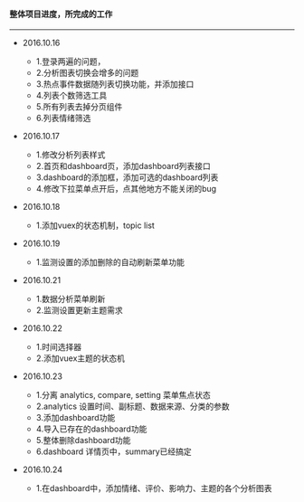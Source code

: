 #### 整体项目进度，所完成的工作
------

- 2016.10.16
    - 1.登录两遍的问题，
    - 2.分析图表切换会增多的问题
    - 3.热点事件数据随列表切换功能，并添加接口
    - 4.列表个数筛选工具
    - 5.所有列表去掉分页组件
    - 6.列表情绪筛选
    
- 2016.10.17
    - 1.修改分析列表样式
    - 2.首页和dashboard页，添加dashboard列表接口
    - 3.dashboard的添加框，添加可选的dashboard列表
    - 4.修改下拉菜单点开后，点其他地方不能关闭的bug
    
- 2016.10.18
    - 1.添加vuex的状态机制，topic list
    
- 2016.10.19
    - 1.监测设置的添加删除的自动刷新菜单功能
    
- 2016.10.21
    - 1.数据分析菜单刷新
    - 2.监测设置更新主题需求
        
- 2016.10.22
    - 1.时间选择器
    - 2.添加vuex主题的状态机
        
- 2016.10.23
    - 1.分离 analytics, compare, setting 菜单焦点状态
    - 2.analytics 设置时间、副标题、数据来源、分类的参数
    - 3.添加dashboard功能
    - 4.导入已存在的dashboard功能
    - 5.整体删除dashboard功能
    - 6.dashboard 详情页中，summary已经搞定
    
- 2016.10.24
    - 1.在dashboard中，添加情绪、评价、影响力、主题的各个分析图表
    